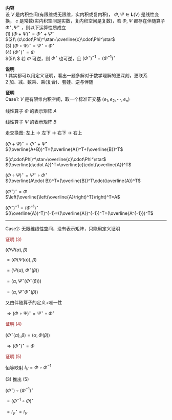 **内容**  
设 $V$ 是内积空间(有限维或无限维，实内积或复内积)， $\Phi,\Psi\in\mathbf{L}(V)$ 是线性变换， $c$ 是常数(实内积空间是实数，复内积空间是复数)，若 $\Phi,\Psi$ 都存在伴随算子 $\Phi^\star,\Psi^\star$ ，则以下运算性质成立  
$(1)\ (\Phi+\Psi)^\star=\Phi^\star+\Psi^\star$  
$(2)\ (c\cdot\Phi)^\star=\overline{c}\cdot\Phi^\star$  
$(3)\ (\Phi\circ\Psi)^\star=\Psi^\star\circ\Phi^\star$  
$(4)\ (\Phi^\star)^\star=\Phi$  
$(5)\ $ 若 $\Phi$ 可逆，则 $\Phi^\star$ 也可逆，且 $(\Phi^\star)^{-1}=(\Phi^{-1})^\star$  
  
**说明**  
1 其实都可以用定义证明，看出一题多解对于数学理解的更深刻，更联系  
2 加、减、数乘、乘(复合)、套娃、逆与伴随  
  
**证明**  
Case1:  $V$ 是有限维内积空间，取一个标准正交基 $(e_1,e_2,\cdots,e_n)$  
  
线性算子 $\Phi$ 的表示矩阵 $A$  
  
线性算子 $\Psi$ 的表示矩阵 $B$  
  
走交换图: 左上 $\to$ 左下 $\to$ 右下 $\to$ 右上  
  
$(\Phi+\Psi)^\star=\Phi^\star+\Psi^\star$  
$(\overline{A+B})^T=(\overline{A})^T+(\overline{B})^T$  
  
$(c\cdot\Phi)^\star=\overline{c}\cdot\Phi^\star$  
$(\overline{c\cdot A})^T=\overline{c}\cdot(\overline{A})^T$  
  
$(\Phi\circ\Psi)^\star=\Psi^\star\circ\Phi^\star$  
$(\overline{A\cdot B})^T=(\overline{B})^T\cdot(\overline{A})^T$  
  
$(\Phi^\star)^\star=\Phi$  
$\left(\overline{\left(\overline{A}\right)^T}\right)^T=A$  
  
$(\Phi^\star)^{-1}=(\Phi^{-1})^\star$  
$((\overline{A})^T)^{-1}=((\overline{A})^{-1})^T=(\overline{A^{-1}})^T$  
  
---  
  
Case2: 无限维线性空间，没有表示矩阵，只能用定义证明  
  
<font color=brown>证明 $(3)$ </font>  
  
$(\Phi\Psi(\alpha),\beta)$  
  
$=(\Phi(\Psi(\alpha)),\beta)$  
  
$=(\Psi(\alpha),\Phi^\star(\beta))$  
  
$=(\alpha,\Psi^\star(\Phi^\star(\beta)))$  
  
$=(\alpha,\Psi^\star\Phi^\star(\beta))$  
  
又由伴随算子的定义+唯一性  
  
$\Rightarrow(\Phi\circ\Psi)^\star=\Psi^\star\circ\Phi^\star$  
  
<font color=brown>证明 $(4)$ </font>  
  
$(\Phi^\star(\alpha),\beta)=(\alpha,\Phi(\beta))$  
  
$\Rightarrow(\Phi^\star)^\star=\Phi$  
  
<font color=brown>证明 $(5)$ </font>  
  
恒等映射 $I_V=\Phi\circ\Phi^{-1}$  
  
$(3)$ 推出 $(5)$  
  
$(\Phi^\star)\circ(\Phi^{-1})^\star$  
  
$=(\Phi^{-1}\circ\Phi)^\star$  
  
$=I_V^\star=I_V$  
